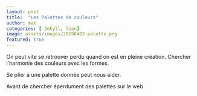 ```yaml
---
layout: post
title:  "Les Palettes de couleurs"
author: max
categories: [ Jekyll, lien]
image: assets/images/20190402-palette.png
featured: true
---
```

On peut vite se retrouver perdu quand on est en pleine création. Chercher l'harmonie des couleurs avec les formes.

Se plier à une palette donnée peut nous aider.

Avant de chercher éperdument des palettes sur le web

<!--stackedit_data:
eyJoaXN0b3J5IjpbOTAzNTU5ODYyLC0zOTQ0MTQ2NTIsMTk5MT
AwNTUxNl19
-->